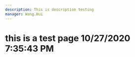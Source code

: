 ```yaml
---
description: This is description testing
manager: Wang.Hui
---
```

# this is a test page 10/27/2020 7:35:43 PM